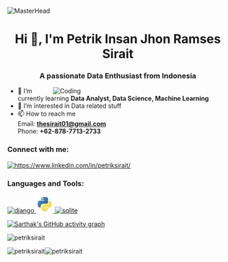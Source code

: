 ![MasterHead](https://mir-s3-cdn-cf.behance.net/project_modules/1400_opt_1/67607955080161.597768d22e415.gif)
<h1 align="center">Hi 👋, I'm Petrik Insan Jhon Ramses Sirait</h1>
<h3 align="center">A passionate Data Enthusiast from Indonesia</h3>
<img align="right" alt="Coding" width="400" src="https://cdn.dribbble.com/users/1162077/screenshots/3848914/programmer.gif">

- 🌱 I’m currently learning **Data Analyst, Data Science, Machine Learning**
- 👀 I’m interested in Data related stuff
- 📫 How to reach me 
<br>           Email: **thesirait01@gmail.com**
<br>           Phone: **+62-878-7713-2733**

<h3 align="left">Connect with me:</h3>
<p align="left">
<a href="https://linkedin.com/in/petriksirait/" target="blank"><img align="center" src="https://raw.githubusercontent.com/rahuldkjain/github-profile-readme-generator/master/src/images/icons/Social/linked-in-alt.svg" alt="https://www.linkedin.com/in/petriksirait/" height="30" width="40" /></a>
</p>

<h3 align="left">Languages and Tools:</h3>
<p align="left"> <a href="https://www.djangoproject.com/" target="_blank" rel="noreferrer"> <img src="https://cdn.worldvectorlogo.com/logos/django.svg" alt="django" width="40" height="40"/> </a> <a href="https://www.python.org" target="_blank" rel="noreferrer"> <img src="https://raw.githubusercontent.com/devicons/devicon/master/icons/python/python-original.svg" alt="python" width="40" height="40"/> </a> <a href="https://www.sqlite.org/" target="_blank" rel="noreferrer"> <img src="https://www.vectorlogo.zone/logos/sqlite/sqlite-icon.svg" alt="sqlite" width="40" height="40"/> </a> </p>

[![Sarthak's GitHub activity graph](https://activity-graph.herokuapp.com/graph?username=silver4sh&&theme=xcode)](https://github.com/silver4sh)

<p>&nbsp;<img align="left" src="https://github-readme-stats.vercel.app/api?username=silver4sh&show_icons=true&locale=en&theme=tokyonight" alt="petriksirait" /></p>

<p><img align="left" src="https://github-readme-streak-stats.herokuapp.com/?user=silver4sh&&theme=tokyonight" alt="petriksirait" /></p>

<p><img align="left" src="https://github-readme-stats.vercel.app/api/top-langs?username=silver4sh&show_icons=true&locale=en&layout=compact&theme=tokyonight" alt="petriksirait" /></p>
